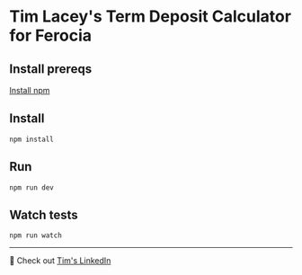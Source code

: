 # Tim Lacey's Term Deposit Calculator for Ferocia

## Install prereqs

[Install npm](https://docs.npmjs.com/downloading-and-installing-node-js-and-npm)

## Install

`npm install`

## Run

`npm run dev`

## Watch tests

`npm run watch`

---

👋 Check out [Tim's LinkedIn](https://www.linkedin.com/in/timalacey/)
